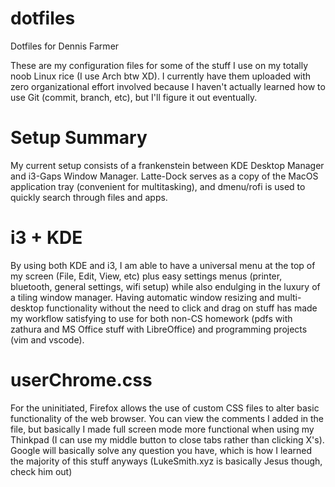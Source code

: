 # dotfiles
Dotfiles for Dennis Farmer

These are my configuration files for some of the stuff I use on my totally noob Linux rice (I use Arch btw XD). I currently have them uploaded with zero organizational effort involved because I haven't actually learned how to use Git (commit, branch, etc), but I'll figure it out eventually.

# Setup Summary
My current setup consists of a frankenstein between KDE Desktop Manager and i3-Gaps Window Manager. Latte-Dock serves as a copy of the MacOS application tray (convenient for multitasking), and dmenu/rofi is used to quickly search through files and apps. 

# i3 + KDE
By using both KDE and i3, I am able to have a universal menu at the top of my screen (File, Edit, View, etc) plus easy settings menus (printer, bluetooth, general settings, wifi setup) while also endulging in the luxury of a tiling window manager. Having automatic window resizing and multi-desktop functionality without the need to click and drag on stuff has made my workflow satisfying to use for both non-CS homework (pdfs with zathura and MS Office stuff with LibreOffice) and programming projects (vim and vscode).

# userChrome.css
For the uninitiated, Firefox allows the use of custom CSS files to alter basic functionality of the web browser. You can view the comments I added in the file, but basically I made full screen mode more functional when using my Thinkpad (I can use my middle button to close tabs rather than clicking X's). Google will basically solve any question you have, which is how I learned the majority of this stuff anyways (LukeSmith.xyz is basically Jesus though, check him out)
